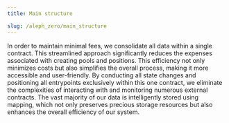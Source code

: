 ```yaml
---
title: Main structure

slug: /aleph_zero/main_structure
---
```


In order to maintain minimal fees, we consolidate all data within a single contract. This streamlined approach significantly reduces the expenses associated with creating pools and positions. This efficiency not only minimizes costs but also simplifies the overall process, making it more accessible and user-friendly. By conducting all state changes and positioning all entrypoints exclusively within this one contract, we eliminate the complexities of interacting with and monitoring numerous external contracts. The vast majority of our data is intelligently stored using mapping, which not only preserves precious storage resources but also enhances the overall efficiency of our system.